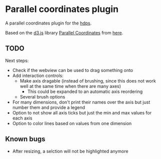 # Parallel coordinates plugin

A parallel coordinates plugin for the [hdps](https://github.com/hdps/core). 

Based on the [d3.js](https://github.com/d3/d3) library [Parallel Coordinates](https://syntagmatic.github.io/parallel-coordinates/) from [here](https://github.com/syntagmatic/parallel-coordinates).

## TODO
Next steps:
- Check if the webview can be used to drag something onto
- Add interaction controls:
  - Make axis dragable (instead of brushing, since this does not work well at the same time when there are many axes)
    - This could be expanded to an automatic axis reordering
  - Several brush options
- For many dimensions, don't print their names over the axis but just number them and provide a legend
- Option to not show all axis ticks but just the min and max values for each axis
- Option to color lines based on values from one dimension

## Known bugs
- After resizing, a selction will not be highlighted anymore